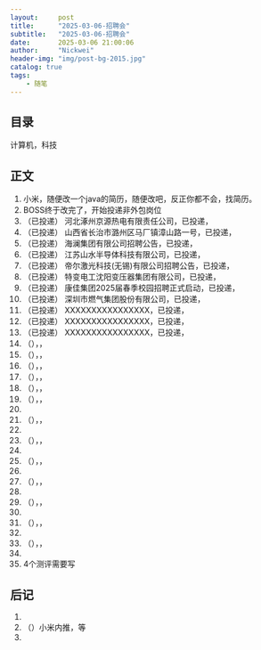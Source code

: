 ```yaml
---
layout:     post
title:      "2025-03-06-招聘会"
subtitle:   "2025-03-06-招聘会"
date:       2025-03-06 21:00:06
author:     "Nickwei"
header-img: "img/post-bg-2015.jpg"
catalog: true
tags:
    - 随笔
---
```


## 目录

计算机，科技




## 正文

1. 小米，随便改一个java的简历，随便改吧，反正你都不会，找简历。
1. BOSS终于改完了，开始投递非外包岗位
1. （已投递） 河北涿州京源热电有限责任公司，已投递，
1. （已投递） 山西省长治市潞州区马厂镇漳山路一号，已投递，
1. （已投递） 海澜集团有限公司招聘公告，已投递，
1. （已投递） 江苏山水半导体科技有限公司，已投递，
1. （已投递） 帝尔激光科技(无锡)有限公司招聘公告，已投递，
1. （已投递） 特变电工沈阳变压器集团有限公司，已投递，
1. （已投递） 康佳集团2025届春季校园招聘正式启动，已投递，
1. （已投递） 深圳市燃气集团股份有限公司，已投递，
1. （已投递） XXXXXXXXXXXXXXXX，已投递，
1. （已投递） XXXXXXXXXXXXXXXX，已投递，
1. （已投递） XXXXXXXXXXXXXXXX，已投递，
1. （），，
1. （），，
1. （），，
1. （），，
1. （），，
1. （），，
1. 
1. （），，
1. 
1. （），，
1. 
1. （），，
1. 
1. （），，
1. 
1. （），，
1. 
1. （），，
1. 
1. （），，
1. 
1. 4个测评需要写





















## 后记

1. 
2. （）小米内推，等
3. 
